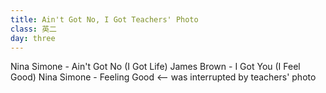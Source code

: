 ```yaml
---
title: Ain't Got No, I Got Teachers' Photo
class: 英二
day: three
---
```


Nina Simone
	- Ain't Got No (I Got Life)
James Brown
	- I Got You (I Feel Good)
Nina Simone
	- Feeling Good <-- was interrupted by teachers' photo

